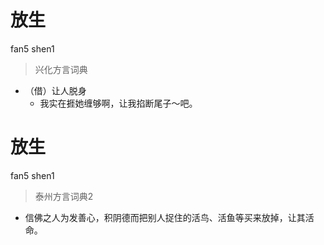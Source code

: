 # 放生
fan5 shen1
> 兴化方言词典
- （借）让人脱身
  - 我实在捱她缠够啊，让我掐断尾子～吧。

# 放生
fan5 shen1
> 泰州方言词典2
- 信佛之人为发善心，积阴德而把别人捉住的活鸟、活鱼等买来放掉，让其活命。
